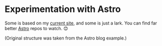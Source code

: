 # Experimentation with Astro

Some is based on my [current site](https://www.brycewray.com), and some is just a lark. You can find far better [Astro](https://astro.build) repos to watch. &#128522;

(Original structure was taken from the Astro blog example.)
